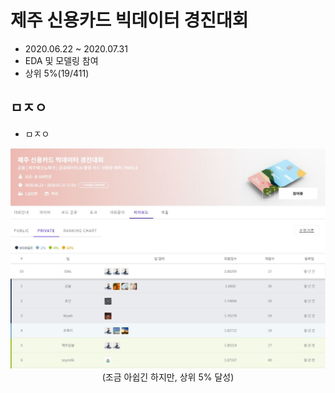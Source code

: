 # 제주 신용카드 빅데이터 경진대회
- 2020.06.22 ~ 2020.07.31
- EDA 및 모델링 참여
- 상위 5%(19/411)

## ㅁㅈㅇ
- ㅁㅈㅇ 
<p align = 'center'>
   <img src = "https://github.com/koptimizer/description/blob/main/note/competition/pics/jeju1.jpg">
   (조금 아쉽긴 하지만, 상위 5% 달성)
</p>
